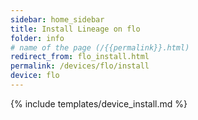 ```yaml
---
sidebar: home_sidebar
title: Install Lineage on flo
folder: info
# name of the page (/{{permalink}}.html)
redirect_from: flo_install.html
permalink: /devices/flo/install
device: flo
---
```

{% include templates/device_install.md %}

